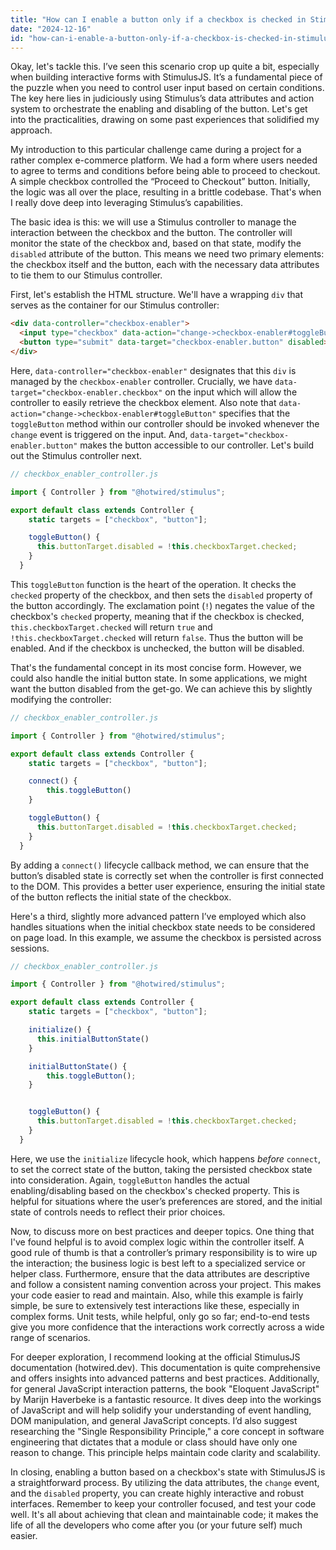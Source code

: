 ```yaml
---
title: "How can I enable a button only if a checkbox is checked in StimulusJS?"
date: "2024-12-16"
id: "how-can-i-enable-a-button-only-if-a-checkbox-is-checked-in-stimulusjs"
---
```


Okay, let's tackle this. I’ve seen this scenario crop up quite a bit, especially when building interactive forms with StimulusJS. It’s a fundamental piece of the puzzle when you need to control user input based on certain conditions. The key here lies in judiciously using Stimulus’s data attributes and action system to orchestrate the enabling and disabling of the button. Let's get into the practicalities, drawing on some past experiences that solidified my approach.

My introduction to this particular challenge came during a project for a rather complex e-commerce platform. We had a form where users needed to agree to terms and conditions before being able to proceed to checkout. A simple checkbox controlled the “Proceed to Checkout” button. Initially, the logic was all over the place, resulting in a brittle codebase. That's when I really dove deep into leveraging Stimulus’s capabilities.

The basic idea is this: we will use a Stimulus controller to manage the interaction between the checkbox and the button. The controller will monitor the state of the checkbox and, based on that state, modify the `disabled` attribute of the button. This means we need two primary elements: the checkbox itself and the button, each with the necessary data attributes to tie them to our Stimulus controller.

First, let's establish the HTML structure. We'll have a wrapping `div` that serves as the container for our Stimulus controller:

```html
<div data-controller="checkbox-enabler">
  <input type="checkbox" data-action="change->checkbox-enabler#toggleButton" data-target="checkbox-enabler.checkbox">
  <button type="submit" data-target="checkbox-enabler.button" disabled>Proceed</button>
</div>
```

Here, `data-controller="checkbox-enabler"` designates that this `div` is managed by the `checkbox-enabler` controller. Crucially, we have `data-target="checkbox-enabler.checkbox"` on the input which will allow the controller to easily retrieve the checkbox element. Also note that `data-action="change->checkbox-enabler#toggleButton"` specifies that the `toggleButton` method within our controller should be invoked whenever the `change` event is triggered on the input. And, `data-target="checkbox-enabler.button"` makes the button accessible to our controller. Let's build out the Stimulus controller next.

```javascript
// checkbox_enabler_controller.js

import { Controller } from "@hotwired/stimulus";

export default class extends Controller {
    static targets = ["checkbox", "button"];

    toggleButton() {
      this.buttonTarget.disabled = !this.checkboxTarget.checked;
    }
  }
```

This `toggleButton` function is the heart of the operation. It checks the `checked` property of the checkbox, and then sets the `disabled` property of the button accordingly. The exclamation point (`!`) negates the value of the checkbox's `checked` property, meaning that if the checkbox is checked, `this.checkboxTarget.checked` will return `true` and `!this.checkboxTarget.checked` will return `false`. Thus the button will be enabled. And if the checkbox is unchecked, the button will be disabled.

That's the fundamental concept in its most concise form. However, we could also handle the initial button state. In some applications, we might want the button disabled from the get-go. We can achieve this by slightly modifying the controller:

```javascript
// checkbox_enabler_controller.js

import { Controller } from "@hotwired/stimulus";

export default class extends Controller {
    static targets = ["checkbox", "button"];

    connect() {
        this.toggleButton()
    }

    toggleButton() {
      this.buttonTarget.disabled = !this.checkboxTarget.checked;
    }
  }
```

By adding a `connect()` lifecycle callback method, we can ensure that the button’s disabled state is correctly set when the controller is first connected to the DOM. This provides a better user experience, ensuring the initial state of the button reflects the initial state of the checkbox.

Here's a third, slightly more advanced pattern I’ve employed which also handles situations when the initial checkbox state needs to be considered on page load. In this example, we assume the checkbox is persisted across sessions.

```javascript
// checkbox_enabler_controller.js

import { Controller } from "@hotwired/stimulus";

export default class extends Controller {
    static targets = ["checkbox", "button"];

    initialize() {
      this.initialButtonState()
    }

    initialButtonState() {
        this.toggleButton();
    }


    toggleButton() {
      this.buttonTarget.disabled = !this.checkboxTarget.checked;
    }
  }

```

Here, we use the `initialize` lifecycle hook, which happens *before* `connect`, to set the correct state of the button, taking the persisted checkbox state into consideration. Again, `toggleButton` handles the actual enabling/disabling based on the checkbox's checked property. This is helpful for situations where the user’s preferences are stored, and the initial state of controls needs to reflect their prior choices.

Now, to discuss more on best practices and deeper topics. One thing that I've found helpful is to avoid complex logic within the controller itself. A good rule of thumb is that a controller’s primary responsibility is to wire up the interaction; the business logic is best left to a specialized service or helper class. Furthermore, ensure that the data attributes are descriptive and follow a consistent naming convention across your project. This makes your code easier to read and maintain. Also, while this example is fairly simple, be sure to extensively test interactions like these, especially in complex forms. Unit tests, while helpful, only go so far; end-to-end tests give you more confidence that the interactions work correctly across a wide range of scenarios.

For deeper exploration, I recommend looking at the official StimulusJS documentation (hotwired.dev). This documentation is quite comprehensive and offers insights into advanced patterns and best practices. Additionally, for general JavaScript interaction patterns, the book "Eloquent JavaScript" by Marijn Haverbeke is a fantastic resource. It dives deep into the workings of JavaScript and will help solidify your understanding of event handling, DOM manipulation, and general JavaScript concepts. I’d also suggest researching the "Single Responsibility Principle," a core concept in software engineering that dictates that a module or class should have only one reason to change. This principle helps maintain code clarity and scalability.

In closing, enabling a button based on a checkbox's state with StimulusJS is a straightforward process. By utilizing the data attributes, the `change` event, and the `disabled` property, you can create highly interactive and robust interfaces. Remember to keep your controller focused, and test your code well. It's all about achieving that clean and maintainable code; it makes the life of all the developers who come after you (or your future self) much easier.
